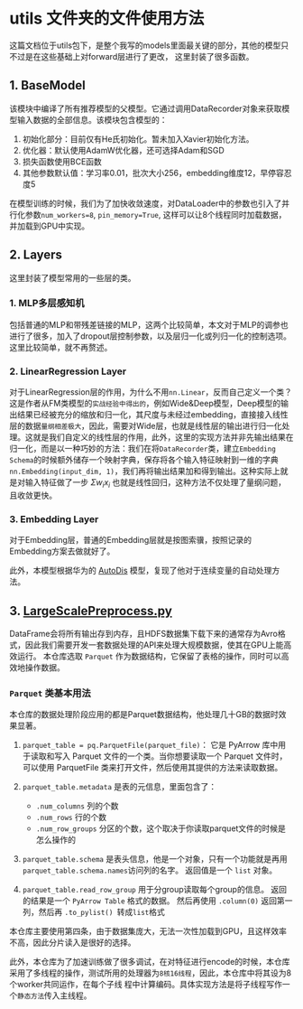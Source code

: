 # utils 文件夹的文件使用方法
这篇文档位于utils包下，是整个我写的models里面最关键的部分，其他的模型只不过是在这些基础上对forward层进行了更改，
这里封装了很多函数。

## 1. BaseModel

该模块中编译了所有推荐模型的父模型。它通过调用DataRecorder对象来获取模型输入数据的全部信息。该模块包含模型的：
1. 初始化部分：目前仅有He氏初始化。暂未加入Xavier初始化方法。
2. 优化器：默认使用AdamW优化器，还可选择Adam和SGD
3. 损失函数使用BCE函数
4. 其他参数默认值：学习率0.01，批次大小256，embedding维度12，早停容忍度5

在模型训练的时候，我们为了加快收敛速度，对DataLoader中的参数也引入了并行化参数`num_workers=8`, `pin_memory=True`,
这样可以让8个线程同时加载数据，并加载到GPU中实现。

## 2. Layers

这里封装了模型常用的一些层的类。

### 1. MLP多层感知机
包括普通的MLP和带残差链接的MLP，这两个比较简单，本文对于MLP的调参也进行了很多，加入了dropout层控制参数，以及层归一化或列归一化的控制选项。这里比较简单，就不再赘述。


### 2. LinearRegression Layer
对于LinearRegression层的作用，为什么不用`nn.Linear`，反而自己定义一个类？这是作者从FM类模型的`实战经验中得出的`，例如Wide&Deep模型，Deep模型的输出结果已经被充分的缩放和归一化，其尺度与未经过embedding，直接接入线性层的数据`量纲相差极大`，因此，需要对Wide层，也就是线性层的输出进行归一化处理。这就是我们自定义的线性层的作用，此外，这里的实现方法并非先输出结果在归一化，而是以一种巧妙的方法：我们在将`DataRecorder`类，建立`Embedding Schema`的时候额外储存一个映射字典，保存将各个输入特征映射到一维的字典`nn.Embedding(input_dim, 1)`，我们再将输出结果加和得到输出。这种实际上就是对输入特征做了一步 $\Sigma w_i x_i$ 也就是线性回归，这种方法不仅处理了量纲问题，且收敛更快。

### 3. Embedding Layer
对于Embedding层，普通的Embedding层就是按图索骥，按照记录的Embedding方案去做就好了。

此外，本模型根据华为的 [AutoDis](../../Document/特征离散化/AutoDis.pdf) 模型，复现了他对于连续变量的自动处理方法。

## 3. [LargeScalePreprocess.py](LargeScalePreprocess.py)

DataFrame会将所有输出存到内存，且HDFS数据集下载下来的通常存为Avro格式，因此我们需要开发一套数据处理的API来处理大规模数据，使其在GPU上能高效运行。
本仓库选取 `Parquet` 作为数据结构，它保留了表格的操作，同时可以高效地操作数据。

### `Parquet` 类基本用法
本仓库的数据处理阶段应用的都是Parquet数据结构，他处理几十GB的数据时效果显著。

1. `parquet_table = pq.ParquetFile(parquet_file)`： 它是 PyArrow 库中用于读取和写入 Parquet 文件的一个类。当你想要读取一个 Parquet 文件时，可以使用 ParquetFile 类来打开文件，然后使用其提供的方法来读取数据。
2. `parquet_table.metadata` 是表的元信息，里面包含了：
   - `.num_columns` 列的个数
   - `.num_rows` 行的个数
   - `.num_row_groups` 分区的个数，这个取决于你读取parquet文件的时候是怎么操作的
3. `parquet_table.schema` 是表头信息，他是一个对象，只有一个功能就是再用`parquet_table.schema.names`访问列的名字。 返回值是一个 `list` 对象。

4. `parquet_table.read_row_group` 用于分group读取每个group的信息。 返回的结果是一个 `PyArrow Table` 格式的数据。 然后再使用 `.column(0)` 返回第一列，然后再 `.to_pylist() `转成`list`格式

本仓库主要使用第四条，由于数据集庞大，无法一次性加载到GPU，且这样效率不高，因此分片读入是很好的选择。

此外，本仓库为了加速训练做了很多调试，在对特征进行encode的时候，本仓库采用了多线程的操作，测试所用的处理器为`8核16线程`，因此，本仓库中将其设为8个worker共同运作，在每个子线
程中计算编码。具体实现方法是将子线程写作一个`静态方法`传入主线程。

